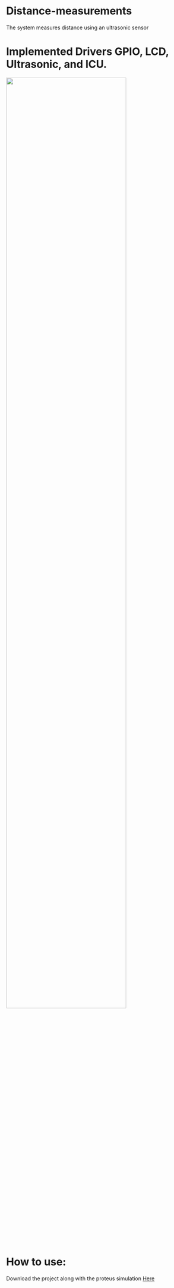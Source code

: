 # Distance-measurements

The system measures distance using an ultrasonic sensor

# Implemented Drivers GPIO, LCD, Ultrasonic, and ICU.

<img src="https://user-images.githubusercontent.com/85132955/212492581-b83b17a8-61ec-4780-8c64-532d2c2da8a3.png" style="display: block; width: 80%;">

# How to use:
Download the project along with the proteus simulation <a href="https://www.mediafire.com/file/3v7f8pkne32v3yh/Project-4.rar/file">Here</a>
